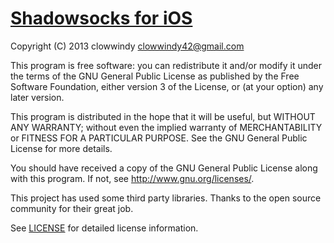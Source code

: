 [Shadowsocks for iOS](https://github.com/shadowsocks/shadowsocks-iOS)
===================

Copyright (C) 2013  clowwindy <clowwindy42@gmail.com>

This program is free software: you can redistribute it and/or modify
it under the terms of the GNU General Public License as published by
the Free Software Foundation, either version 3 of the License, or
(at your option) any later version.

This program is distributed in the hope that it will be useful,
but WITHOUT ANY WARRANTY; without even the implied warranty of
MERCHANTABILITY or FITNESS FOR A PARTICULAR PURPOSE.  See the
GNU General Public License for more details.

You should have received a copy of the GNU General Public License
along with this program.  If not, see <http://www.gnu.org/licenses/>.

This project has used some third party libraries. Thanks to the open source
community for their great job.

See [LICENSE](https://github.com/shadowsocks/shadowsocks-iOS/blob/master/LICENSE)
for detailed license information.
